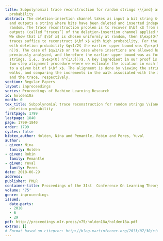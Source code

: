 ```yaml
---
title: Subpolynomial trace reconstruction for random strings \\{and} arbitrary deletion
  probability
abstract: The deletion-insertion channel takes as input a bit string ${\bf x}∈\{0,1\}^{n}$,
  and outputs a string where bits have been deleted and inserted independently at
  random. The trace reconstruction problem is to recover $\bf x$ from many independent
  outputs (called “traces”) of the deletion-insertion channel applied to $\bf x$.
  We show that if $\bf x$ is chosen uniformly at random, then $\exp(O(\log^{1/3} n))$
  traces suffice to reconstruct $\bf x$ with high probability. For the deletion channel
  with deletion probability $q<1/2$ the earlier upper bound was $\exp(O(\log^{1/2}
  n))$. The case of $q≥1/2$ or the case where insertions are allowed has not been
  previously analysed, and therefore the earlier upper bound was as for worst-case
  strings, i.e., $\exp(O( n^{1/3}))$. A key ingredient in our proof is a delicate
  two-step alignment procedure where we estimate the location in each trace corresponding
  to a given bit of $\bf x$. The alignment is done by viewing the strings as random
  walks, and comparing the increments in the walk associated with the input string
  and the trace, respectively.
section: Regular Papers
layout: inproceedings
series: Proceedings of Machine Learning Research
id: holden18a
month: 0
tex_title: Subpolynomial trace reconstruction for random strings \\{and} arbitrary
  deletion probability
firstpage: 1799
lastpage: 1840
page: 1799-1840
order: 1799
cycles: false
bibtex_author: Holden, Nina and Pemantle, Robin and Peres, Yuval
author:
- given: Nina
  family: Holden
- given: Robin
  family: Pemantle
- given: Yuval
  family: Peres
date: 2018-06-29
address: 
publisher: PMLR
container-title: Proceedings of the 31st  Conference On Learning Theory
volume: '75'
genre: inproceedings
issued:
  date-parts:
  - 2018
  - 6
  - 29
pdf: http://proceedings.mlr.press/v75/holden18a/holden18a.pdf
extras: []
# Format based on citeproc: http://blog.martinfenner.org/2013/07/30/citeproc-yaml-for-bibliographies/
---
```

